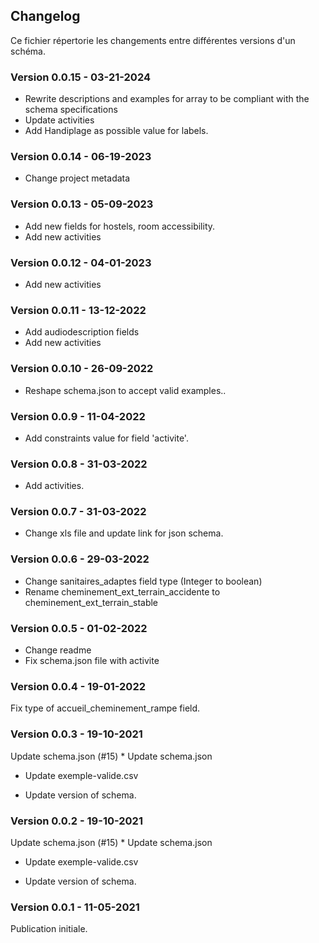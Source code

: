 <MenuSchema />

## Changelog

Ce fichier répertorie les changements entre différentes versions d'un schéma.

### Version 0.0.15 - 03-21-2024
* Rewrite descriptions and examples for array to be compliant with the schema specifications
* Update activities
* Add Handiplage as possible value for labels.

### Version 0.0.14 - 06-19-2023
* Change project metadata

### Version 0.0.13 - 05-09-2023
* Add new fields for hostels, room accessibility.
* Add new activities

### Version 0.0.12 - 04-01-2023
* Add new activities

### Version 0.0.11 - 13-12-2022
* Add audiodescription fields
* Add new activities

### Version 0.0.10 - 26-09-2022
* Reshape schema.json to accept valid examples..

### Version 0.0.9 - 11-04-2022
* Add constraints value for field 'activite'.

### Version 0.0.8 - 31-03-2022
* Add activities.

### Version 0.0.7 - 31-03-2022
* Change xls file and update link for json schema.

### Version 0.0.6 - 29-03-2022
* Change sanitaires_adaptes field type (Integer to boolean)
* Rename cheminement_ext_terrain_accidente to cheminement_ext_terrain_stable

### Version 0.0.5 - 01-02-2022
* Change readme
* Fix schema.json file with activite

### Version 0.0.4 - 19-01-2022
Fix type of accueil_cheminement_rampe field.

### Version 0.0.3 - 19-10-2021
Update schema.json (#15)
      * Update schema.json

* Update exemple-valide.csv

* Update version of schema.

### Version 0.0.2 - 19-10-2021
Update schema.json (#15)
      * Update schema.json

* Update exemple-valide.csv

* Update version of schema.

### Version 0.0.1 - 11-05-2021
Publication initiale.
